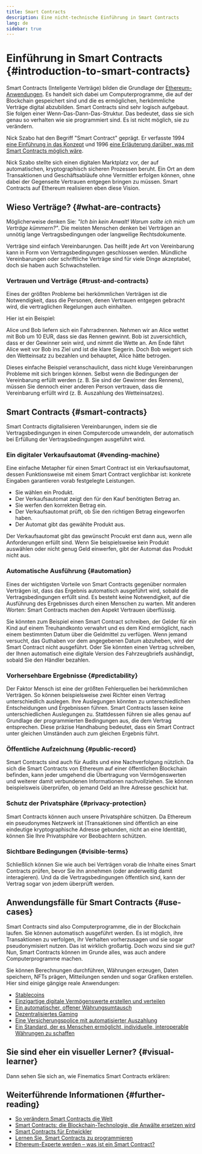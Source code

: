 ```yaml
---
title: Smart Contracts
description: Eine nicht-technische Einführung in Smart Contracts
lang: de
sidebar: true
---
```


# Einführung in Smart Contracts {#introduction-to-smart-contracts}

Smart Contracts (Inteligente Verträge) bilden die Grundlage der [Ethereum-Anwendungen](/dapps/). Es handelt sich dabei um Computerprogramme, die auf der Blockchain gespeichert sind und die es ermöglichen, herkömmliche Verträge digital abzubilden. Smart Contracts sind sehr logisch aufgebaut. Sie folgen einer Wenn-Das-Dann-Das-Struktur. Das bedeutet, dass sie sich genau so verhalten wie sie programmiert sind. Es ist nicht möglich, sie zu verändern.

Nick Szabo hat den Begriff "Smart Contract" geprägt. Er verfasste 1994 [eine Einführung in das Konzept](https://www.fon.hum.uva.nl/rob/Courses/InformationInSpeech/CDROM/Literature/LOTwinterschool2006/szabo.best.vwh.net/smart.contracts.html) und 1996 [eine Erläuterung darüber, was mit Smart Contracts möglich wäre](https://www.fon.hum.uva.nl/rob/Courses/InformationInSpeech/CDROM/Literature/LOTwinterschool2006/szabo.best.vwh.net/smart_contracts_2.html).

Nick Szabo stellte sich einen digitalen Marktplatz vor, der auf automatischen, kryptographisch sicheren Prozessen beruht. Ein Ort an dem Transaktionen und Geschäftsabläufe ohne Vermittler erfolgen können, ohne dabei der Gegenseite Vertrauen entgegen bringen zu müssen. Smart Contracts auf Ethereum realisieren eben diese Vision.

## Wieso Verträge? {#what-are-contracts}

Möglicherweise denken Sie: _"Ich bin kein Anwalt! Warum sollte ich mich um Verträge kümmern?"_. Die meisten Menschen denken bei Verträgen an unnötig lange Vertragsbedingungen oder langweilige Rechtsdokumente.

Verträge sind einfach Vereinbarungen. Das heißt jede Art von Vereinbarung kann in Form von Vertragsbedingungen geschlossen werden. Mündliche Vereinbarungen oder schriftliche Verträge sind für viele Dinge akzeptabel, doch sie haben auch Schwachstellen.

### Vertrauen und Verträge {#trust-and-contracts}

Eines der größten Probleme bei herkömmlichen Verträgen ist die Notwendigkeit, dass die Personen, denen Vertrauen entgegen gebracht wird, die vertraglichen Regelungen auch einhalten.

Hier ist ein Beispiel:

Alice und Bob liefern sich ein Fahrradrennen. Nehmen wir an Alice wettet mit Bob um 10 EUR, dass sie das Rennen gewinnt. Bob ist zuversichtlich, dass er der Gewinner sein wird, und nimmt die Wette an. Am Ende fährt Alice weit vor Bob ins Ziel und ist die klare Siegerin. Doch Bob weigert sich den Wetteinsatz zu bezahlen und behauptet, Alice hätte betrogen.

Dieses einfache Beispiel veranschaulicht, dass nicht kluge Vereinbarungen Probleme mit sich bringen können. Selbst wenn die Bedingungen der Vereinbarung erfüllt werden (z. B. Sie sind der Gewinner des Rennens), müssen Sie dennoch einer anderen Person vertrauen, dass die Vereinbarung erfüllt wird (z. B. Auszahlung des Wetteinsatzes).

## Smart Contracts {#smart-contracts}

Smart Contracts digitalisieren Vereinbarungen, indem sie die Vertragsbedingungen in einen Computercode umwandeln, der automatisch bei Erfüllung der Vertragsbedingungen ausgeführt wird.

### Ein digitaler Verkaufsautomat {#vending-machine}

Eine einfache Metapher für einen Smart Contract ist ein Verkaufsautomat, dessen Funktionsweise mit einem Smart Contract verglichbar ist: konkrete Eingaben garantieren vorab festgelegte Leistungen.

- Sie wählen ein Produkt.
- Der Verkaufsautomat zeigt den für den Kauf benötigten Betrag an.
- Sie werfen den korrekten Betrag ein.
- Der Verkaufsautomat prüft, ob Sie den richtigen Betrag eingeworfen haben.
- Der Automat gibt das gewählte Produkt aus.

Der Verkaufsautomat gibt das gewünscht Procukt erst dann aus, wenn alle Anforderungen erfüllt sind. Wenn Sie beispielsweise kein Produkt auswählen oder nicht genug Geld einwerfen, gibt der Automat das Produkt nicht aus.

### Automatische Ausführung {#automation}

Eines der wichtigsten Vorteile von Smart Contracts gegenüber normalen Verträgen ist, dass das Ergebnis automatisch ausgeführt wird, sobald die Vertragsbedingungen erfüllt sind. Es besteht keine Notwendigkeit, auf die Ausführung des Ergebnisses durch einen Menschen zu warten. Mit anderen Worten: Smart Contracts machen den Aspekt Vertrauen überflüssig.

Sie könnten zum Beispiel einen Smart Contract schreiben, der Gelder für ein Kind auf einem Treuhandkonto verwahrt und es dem Kind ermöglicht, nach einem bestimmten Datum über die Geldmittel zu verfügen. Wenn jemand versucht, das Guthaben vor dem angegebenen Datum abzuheben, wird der Smart Contract nicht ausgeführt. Oder Sie könnten einen Vertrag schreiben, der Ihnen automatisch eine digitale Version des Fahrzeugbriefs aushändigt, sobald Sie den Händler bezahlen.

### Vorhersehbare Ergebnisse {#predictability}

Der Faktor Mensch ist eine der größten Fehlerquellen bei herkömmlichen Verträgen. So können beispielsweise zwei Richter einen Vertrag unterschiedlich auslegen. Ihre Auslegungen könnten zu unterschiedlichen Entscheidungen und Ergebnissen führen. Smart Contracts lassen keine unterschiedlichen Auslegungen zu. Stattdessen führen sie alles genau auf Grundlage der programmierten Bedingungen aus, die dem Vertrag entsprechen. Diese präzise Handhabung bedeutet, dass ein Smart Contract unter gleichen Umständen auch zum gleichen Ergebnis führt.

### Öffentliche Aufzeichnung {#public-record}

Smart Contracts sind auch für Audits und eine Nachverfolgung nützlich. Da sich die Smart Contracts von Ethereum auf einer öffentlichen Blockchain befinden, kann jeder umgehend die Übertragung von Vermögenswerten und weiterer damit verbundenen Informationen nachvollziehen. Sie können beispielsweis überprüfen, ob jemand Geld an Ihre Adresse geschickt hat.

### Schutz der Privatsphäre {#privacy-protection}

Smart Contracts können auch unsere Privatsphäre schützen. Da Ethereum ein pseudonymes Netzwerk ist (Transaktionen sind öffentlich an eine eindeutige kryptographische Adresse gebunden, nicht an eine Identität), können Sie Ihre Privatsphäre vor Beobachtern schützen.

### Sichtbare Bedingungen {#visible-terms}

Schließlich können Sie wie auch bei Verträgen vorab die Inhalte eines Smart Contracts prüfen, bevor Sie ihn annehmen (oder anderweitig damit interagieren). Und da die Vertragsbedingungen öffentlich sind, kann der Vertrag sogar von jedem überprüft werden.

## Anwendungsfälle für Smart Contracts {#use-cases}

Smart Contracts sind also Computerprogramme, die in der Blockchain laufen. Sie können automatisch ausgeführt werden. Es ist möglich, ihre Transaktionen zu verfolgen, ihr Verhalten vorherzusagen und sie sogar pseudonymisiert nutzen. Das ist wirklich großartig. Doch wozu sind sie gut? Nun, Smart Contracts können im Grunde alles, was auch andere Computerprogramme machen.

Sie können Berechnungen durchführen, Währungen erzeugen, Daten speichern, NFTs prägen, Mitteilungen senden und sogar Grafiken erstellen. Hier sind einige gängige reale Anwendungen:

- [Stablecoins](/stablecoins/)
- [Einzigartige digitale Vermögenswerte erstellen und verteilen](/nft/)
- [Ein automatischer, offener Währungsumtausch](/get-eth/#dex/)
- [Dezentralisiertes Gaming](/dapps/?category=gaming)
- [Eine Versicherungspolice mit automatisierter Auszahlung](https://etherisc.com/)
- [Ein Standard, der es Menschen ermöglicht, individuelle, interoperable Währungen zu schaffen](/developers/docs/standards/tokens/)

## Sie sind eher ein visueller Lerner? {#visual-learner}

Dann sehen Sie sich an, wie Finematics Smart Contracts erklären:

<YouTube id="pWGLtjG-F5c" />

## Weiterführende Informationen {#further-reading}

- [So verändern Smart Contracts die Welt](https://www.youtube.com/watch?v=pA6CGuXEKtQ)
- [Smart Contracts: die Blockchain-Technologie, die Anwälte ersetzen wird](https://blockgeeks.com/guides/smart-contracts/)
- [Smart Contracts für Entwickler](/developers/docs/smart-contracts/)
- [Lernen Sie, Smart Contracts zu programmieren](/developers/learning-tools/)
- [Ethereum-Experte werden – was ist ein Smart Contract?](https://github.com/ethereumbook/ethereumbook/blob/develop/07smart-contracts-solidity.asciidoc#what-is-a-smart-contract)
